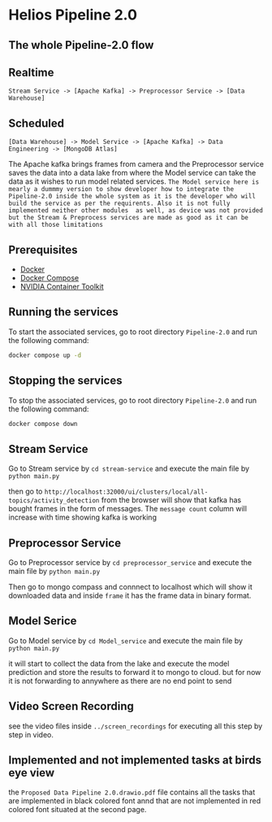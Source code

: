 # Helios Pipeline 2.0

## The whole Pipeline-2.0 flow
## Realtime
```
Stream Service -> [Apache Kafka] -> Preprocessor Service -> [Data Warehouse]
```
## Scheduled
```
[Data Warehouse] -> Model Service -> [Apache Kafka] -> Data Engineering -> [MongoDB Atlas]
```

The Apache kafka brings frames from camera and the Preprocessor service saves the data into a data lake from where the Model service can take the data as it wishes to run model related services. `The Model service here is mearly a dummmy version to show developer how to integrate the Pipeline-2.0 inside the whole system as it is the developer who will build the service as per the requirents. Also it is not fully implemented neither other modules  as well, as device was not provided but the Stream & Preprocess services are made as good as it can be with all those limitations`

## Prerequisites
* [Docker](https://docs.docker.com/engine/install/)
* [Docker Compose](https://docs.docker.com/compose/install/linux/)
* [NVIDIA Container Toolkit](https://docs.nvidia.com/datacenter/cloud-native/container-toolkit/latest/install-guide.html)

## Running the services
To start the associated services, go to root directory `Pipeline-2.0` and run the following command:
```bash
docker compose up -d
```

## Stopping the services
To stop the associated services, go to root directory `Pipeline-2.0` and run the following command:
```bash
docker compose down
```

## Stream Service
Go to Stream service by `cd stream-service` and execute the main file by `python main.py`

then go to `http://localhost:32000/ui/clusters/local/all-topics/activity_detection` from the browser will show that kafka has bought frames in the form of messages. The `message count` column will increase with time showing kafka is working

## Preprocessor Service
Go to Preprocessor service by `cd preprocessor_service` and execute the main file by `python main.py`

Then go to mongo compass and connnect to localhost which will show it downloaded data and inside `frame` it has the frame data in binary format.

## Model Serice
Go to Model service by `cd Model_service` and execute the main file by `python main.py`

it will start to collect the data from the lake and execute the model prediction and store the results to forward it to mongo to cloud. but for now it is not forwarding to annywhere as there are no end point to send

## Video Screen Recording
see the video files inside `../screen_recordings` for executing all this step by step in video.

## Implemented and not implemented tasks at birds eye view

the `Proposed Data Pipeline 2.0.drawio.pdf` file contains all the tasks that are implemented in black colored font annd that are not implemented in red colored font situated at the second page.